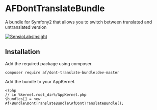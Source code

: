 AFDontTranslateBundle
=====================

A bundle for Symfony2 that allows you to switch between translated and untranslated version

[![SensioLabsInsight](https://insight.sensiolabs.com/projects/c9aacbe9-4d32-42e3-83c7-fc4f6ee77d1e/mini.png)](https://insight.sensiolabs.com/projects/c9aacbe9-4d32-42e3-83c7-fc4f6ee77d1e "SensioLabsInsight")

Installation
------------

Add the required package using composer.

    composer require af/dont-translate-bundle:dev-master

Add the bundle to your AppKernel.

    <?php
    // in %kernel.root_dir%/AppKernel.php
    $bundles[] = new Af\Bundle\DontTranslateBundle\AfDontTranslateBundle();
